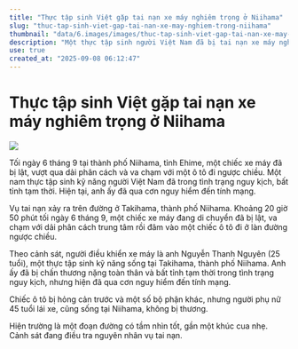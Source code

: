 ```yaml
---
title: "Thực tập sinh Việt gặp tai nạn xe máy nghiêm trọng ở Niihama"
slug: "thuc-tap-sinh-viet-gap-tai-nan-xe-may-nghiem-trong-niihama"
thumbnail: "data/6.images/images/thuc-tap-sinh-viet-gap-tai-nan-xe-may-nghiem-trong-niihama.webp"
description: "Một thực tập sinh người Việt Nam đã bị tai nạn xe máy nghiêm trọng ở Niihama, tỉnh Ehime, Nhật Bản, phải nhập viện trong tình trạng nguy kịch nhưng hiện đã qua cơn nguy hiểm."
use: true
created_at: "2025-09-08 06:12:47"
---
```


# Thực tập sinh Việt gặp tai nạn xe máy nghiêm trọng ở Niihama

![](/images/20250907-90021492-ebc-000-4-view.webp)

Tối ngày 6 tháng 9 tại thành phố Niihama, tỉnh Ehime, một chiếc xe máy đã bị lật, vượt qua dải phân cách và va chạm với một ô tô đi ngược chiều. Một nam thực tập sinh kỹ năng người Việt Nam đã trong tình trạng nguy kịch, bất tỉnh tạm thời. Hiện tại, anh ấy đã qua cơn nguy hiểm đến tính mạng.

Vụ tai nạn xảy ra trên đường ở Takihama, thành phố Niihama. Khoảng 20 giờ 50 phút tối ngày 6 tháng 9, một chiếc xe máy đang di chuyển đã bị lật, va chạm với dải phân cách trung tâm rồi đâm vào một chiếc ô tô đi ở làn đường ngược chiều.

Theo cảnh sát, người điều khiển xe máy là anh Nguyễn Thanh Nguyên (25 tuổi), một thực tập sinh kỹ năng sống tại Takihama, thành phố Niihama. Anh ấy đã bị chấn thương nặng toàn thân và bất tỉnh tạm thời trong tình trạng nguy kịch, nhưng hiện đã qua cơn nguy hiểm đến tính mạng.

Chiếc ô tô bị hỏng cản trước và một số bộ phận khác, nhưng người phụ nữ 45 tuổi lái xe, cũng sống tại Niihama, không bị thương.

Hiện trường là một đoạn đường có tầm nhìn tốt, gần một khúc cua nhẹ. Cảnh sát đang điều tra nguyên nhân vụ tai nạn.